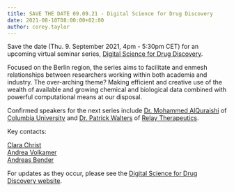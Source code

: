 ```yaml
---
title: SAVE THE DATE 09.09.21 - Digital Science for Drug Discovery
date: 2021-08-10T08:00:00+02:00
author: corey.taylor
---
```


Save the date (Thu. 9. September 2021, 4pm - 5:30pm CET) for an upcoming virtual seminar series, [Digital Science for Drug Discovery](http://www.digidrug.net/). 

Focused on the Berlin region, the series aims to facilitate and enmesh relationships between researchers working within both academia and industry. The over-arching theme? Making efficient and creative use of the wealth of available and growing chemical and biological data combined with powerful computational means at our disposal.

Confirmed speakers for the next series include [Dr. Mohammed AlQuraishi](https://systemsbiology.columbia.edu/faculty/mohammed-alquraishi) of [Columbia University](https://systemsbiology.columbia.edu/) and [Dr. Patrick Walters](https://relaytx.com/our-team/pat-walters-ph-d/) of [Relay Therapeutics](https://relaytx.com/). 

Key contacts:

[Clara Christ](Clara.Christ@digidrug.net)<br>
[Andrea Volkamer](Andrea.Volkamer@digidrug.net)<br>
[Andreas Bender](Andreas.Bender@digidrug.net)

For updates as they occur, please see the [Digital Science for Drug Discovery website](http://www.digidrug.net/).